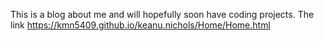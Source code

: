 This is a blog about me and will hopefully soon have coding projects.
The link https://kmn5409.github.io/keanu.nichols/Home/Home.html

